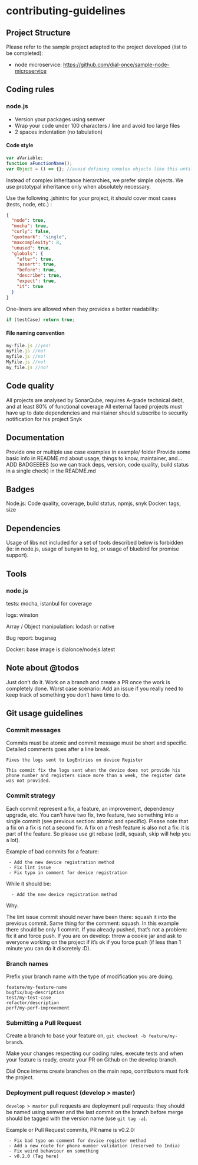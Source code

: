 # contributing-guidelines

## Project Structure
Please refer to the sample project adapted to the project developed (list to be completed):
  - node microservice: https://github.com/dial-once/sample-node-microservice

## Coding rules
### node.js

  - Version your packages using semver
  - Wrap your code under 100 characters / line and avoid too large files
  - 2 spaces indentation (no tabulation)

#### Code style

```js
var aVariable;
function aFunctionName();
var Object = () => {}; //avoid defining complex objects like this until we are ES6
```

Instead of complex inheritance hierarchies, we prefer simple objects. We use prototypal inheritance only when absolutely necessary.

Use the following .jshintrc for your project, it should cover most cases (tests, node, etc.) :
```json
{
  "node": true,
  "mocha": true,
  "curly": false,
  "quotmark": "single",
  "maxcomplexity": 8,
  "unused": true,
  "globals": {
	"after": true,
	"assert": true,
	"before": true,
	"describe": true,
	"expect": true,
	"it": true
  }
}
```

One-liners are allowed when they provides a better readability:
```js
if (testCase) return true;
```

#### File naming convention
```js
my-file.js //yes!
myFile.js //no!
myfile.js //no!
MyFile.js //no!
my_file.js //no!
```

## Code quality
All projects are analysed by SonarQube, requires A-grade technical debt,  and at least 80% of functional coverage
All external faced projects must have up to date dependencies and maintainer should subscribe to security notification for his project Snyk

## Documentation
Provide one or multiple use case examples in example/ folder
Provide some basic info in README.md about usage, things to know, maintainer, and…
ADD BADGEEEES (so we can track deps, version, code quality, build status in a single check) in the README.md

## Badges
Node.js: Code quality, coverage, build status, npmjs, snyk
Docker: tags, size

## Dependencies
Usage of libs not included for a set of tools described below is forbidden (ie: in node.js, usage of bunyan to log, or usage of bluebird for promise support).

## Tools
### node.js
tests: mocha, istanbul for coverage 

logs: winston 

Array / Object manipulation: lodash or native 

Bug report: bugsnag 

Docker: base image is dialonce/nodejs:latest

## Note about @todos
Just don’t do it. Work on a branch and create a PR once the work is completely done.
Worst case scenario: Add an issue if you really need to keep track of something you don’t have time to do. 

## Git usage guidelines
### Commit messages
Commits must be atomic and commit message must be short and specific. Detailed comments goes after a line break.
```
Fixes the logs sent to LogEntries on device Register

This commit fix the logs sent when the device does not provide his phone number and registers since more than a week, the register date was not provided.
```

### Commit strategy
Each commit represent a fix, a feature, an improvement, dependency upgrade, etc. You can’t have two fix, two feature, two something into a single commit (see previous section: atomic and specific). 
Please note that a fix on a fix is not a second fix. A fix on a fresh feature is also not a fix: it is part of the feature. So please use git rebase (edit, squash, skip will help you a lot).

Example of bad commits for a feature:
```
 - Add the new device registration method
 - Fix lint issue
 - Fix typo in comment for device registration
```

While it should be:
```
  - Add the new device registration method
```

Why:

The lint issue commit should never have been there: squash it into the previous commit. Same thing for the comment: squash. In this example there should be only 1 commit. If you already pushed, that’s not a problem: fix it and force push. If you are on develop: throw a cookie jar and ask to everyone working on the project if it’s ok if you force push (if less than 1 minute you can do it discretely :D).

### Branch names
Prefix your branch name with the type of modification you are doing.

```
feature/my-feature-name
bugfix/bug-description
test/my-test-case
refactor/description
perf/my-perf-improvement
```

### Submitting a Pull Request
Create a branch to base your feature on, `git checkout -b feature/my-branch`.

Make your changes respecting our coding rules, execute tests and when your feature is ready, create your PR on Github on the develop branch.

Dial Once interns create branches on the main repo, contributors must fork the project.

### Deployment pull request (develop > master)
`develop > master` pull requests are deployment pull requests: they should be named using semver and the last commit on the branch before merge should be tagged with the version name (use `git tag -a`).

Example or Pull Request commits, PR name is v0.2.0:
```
 - Fix bad typo on comment for device register method
 - Add a new route for phone number validation (reserved to India)
 - Fix weird behaviour on something
 - v0.2.0 (Tag here)
```


